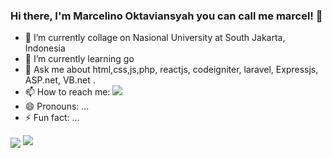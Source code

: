 ### Hi there, I'm Marcelino Oktaviansyah you can call me marcel! 👋

- 🔭 I’m currently collage on Nasional University at South Jakarta, Indonesia
- 🌱 I’m currently learning go
- 💬 Ask me about html,css,js,php, reactjs, codeigniter, laravel, Expressjs, ASP.net, VB.net .
- 📫 How to reach me: [<img src="https://img.shields.io/badge/Instagram-E4405F?style=for-the-badge&logo=instagram&logoColor=white">](https://www.instagram.com/marcel.okta)
- 😄 Pronouns: ...
- ⚡ Fun fact: ...
<img align="center" src="https://github-readme-stats.vercel.app/api/top-langs/?username=marcelino230&theme=dark&hide_langs_below=1" /> 
<img src="https://github-readme-stats.vercel.app/api?username=marcelino230&&show_icons=true&title_color=ffffff&icon_color=bb2acf&text_color=daf7dc&bg_color=151515">
